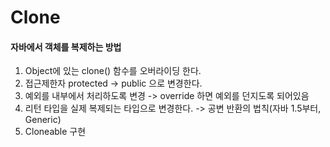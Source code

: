 # Clone
#### 자바에서 객체를 복제하는 방법

1. Object에 있는 clone() 함수를 오버라이딩 한다.
2. 접근제한자 protected -> public 으로 변경한다.
3. 예외를 내부에서 처리하도록 변경 
   -> override 하면 예외를 던지도록 되어있음
4. 리턴 타입을 실제 복제되는 타입으로 변경한다.
   -> 공변 반환의 법칙(자바 1.5부터, Generic)
5. Cloneable 구현